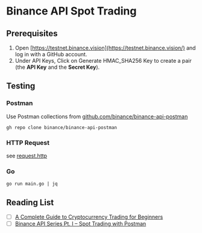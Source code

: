 # Binance API Spot Trading

## Prerequisites

1. Open [https://testnet.binance.vision](https://testnet.binance.vision/) and log in with a GitHub account.
2. Under API Keys, Click on Generate HMAC_SHA256 Key to create a pair (the __API Key__ and the __Secret Key__).

## Testing

### Postman

Use Postman collections from [github.com/binance/binance-api-postman](https://github.com/binance/binance-api-postman)

```
gh repo clone binance/binance-api-postman
```

### HTTP Request

see [request.http](request.http)

### Go

```
go run main.go | jq
```

## Reading List

- [ ] [A Complete Guide to Cryptocurrency Trading for Beginners](https://academy.binance.com/en/articles/a-complete-guide-to-cryptocurrency-trading-for-beginners)
- [ ] [Binance API Series Pt. I – Spot Trading with Postman](https://academy.binance.com/en/articles/binance-api-series-pt-1-spot-trading-with-postman)
